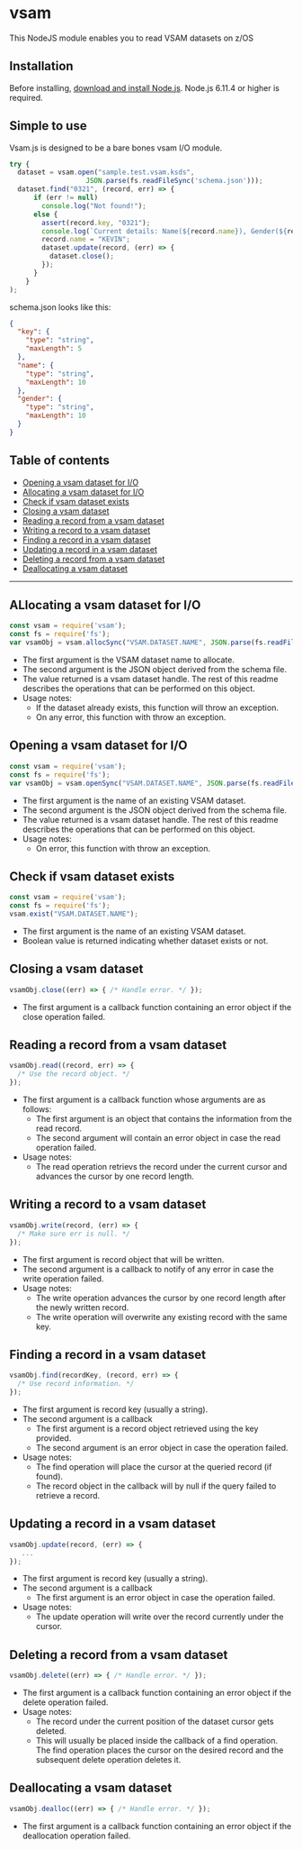 # vsam
This NodeJS module enables you to read VSAM datasets on z/OS

## Installation

<!--
This is a [Node.js](https://nodejs.org/en/) module available through the
[npm registry](https://www.npmjs.com/).
-->

Before installing, [download and install Node.js](https://developer.ibm.com/node/sdk/ztp/).
Node.js 6.11.4 or higher is required.

## Simple to use

Vsam.js is designed to be a bare bones vsam I/O module.

```js
try {
  dataset = vsam.open("sample.test.vsam.ksds",
                   JSON.parse(fs.readFileSync('schema.json')));
  dataset.find("0321", (record, err) => {
      if (err != null)
        console.log("Not found!");
      else {
        assert(record.key, "0321");
        console.log(`Current details: Name(${record.name}), Gender(${record.gender})`);
        record.name = "KEVIN";
        dataset.update(record, (err) => {
          dataset.close();
        });
      }
    }
);
```
schema.json looks like this:

```json
{
  "key": {
    "type": "string",
    "maxLength": 5
  },
  "name": {
    "type": "string",
    "maxLength": 10
  },
  "gender": {
    "type": "string",
    "maxLength": 10
  }
}
```

## Table of contents

- [Opening a vsam dataset for I/O](#opening-a-vsam-dataset-for-io)
- [Allocating a vsam dataset for I/O](#allocating-a-vsam-dataset-for-io)
- [Check if vsam dataset exists](#check-if-vsam-dataset-exists)
- [Closing a vsam dataset](#closing-a-vsam-dataset)
- [Reading a record from a vsam dataset](#reading-a-record-from-a-vsam-dataset)
- [Writing a record to a vsam dataset](#writing-a-record-to-a-vsam-dataset)
- [Finding a record in a vsam dataset](#finding-a-record-in-a-vsam-dataset)
- [Updating a record in a vsam dataset](#updating-a-record-in-a-vsam-dataset)
- [Deleting a record from a vsam dataset](#deleting-a-record-from-a-vsam-dataset)
- [Deallocating a vsam dataset](#deallocating-a-vsam-dataset)

---

## ALlocating a vsam dataset for I/O

```js
const vsam = require('vsam');
const fs = require('fs');
var vsamObj = vsam.allocSync("VSAM.DATASET.NAME", JSON.parse(fs.readFileSync('schema.json')));
```

* The first argument is the VSAM dataset name to allocate.
* The second argument is the JSON object derived from the schema file.
* The value returned is a vsam dataset handle. The rest of this readme describes the operations that can be performed on this object.
* Usage notes:
  * If the dataset already exists, this function will throw an exception.
  * On any error, this function with throw an exception.

## Opening a vsam dataset for I/O

```js
const vsam = require('vsam');
const fs = require('fs');
var vsamObj = vsam.openSync("VSAM.DATASET.NAME", JSON.parse(fs.readFileSync('schema.json')));
```

* The first argument is the name of an existing VSAM dataset.
* The second argument is the JSON object derived from the schema file.
* The value returned is a vsam dataset handle. The rest of this readme describes the operations that can be performed on this object.
* Usage notes:
  * On error, this function with throw an exception.

## Check if vsam dataset exists

```js
const vsam = require('vsam');
const fs = require('fs');
vsam.exist("VSAM.DATASET.NAME");
```

* The first argument is the name of an existing VSAM dataset.
* Boolean value is returned indicating whether dataset exists or not.

## Closing a vsam dataset

```js
vsamObj.close((err) => { /* Handle error. */ });
```

* The first argument is a callback function containing an error object if the close operation failed.

## Reading a record from a vsam dataset

```js
vsamObj.read((record, err) => { 
  /* Use the record object. */
});
```

* The first argument is a callback function whose arguments are as follows:
  * The first argument is an object that contains the information from the read record.
  * The second argument will contain an error object in case the read operation failed.
* Usage notes:
  * The read operation retrievs the record under the current cursor and advances the cursor by one record length.

## Writing a record to a vsam dataset

```js
vsamObj.write(record, (err) => { 
  /* Make sure err is null. */
});
```

* The first argument is record object that will be written.
* The second argument is a callback to notify of any error in case the write operation failed.
* Usage notes:
  * The write operation advances the cursor by one record length after the newly written record.
  * The write operation will overwrite any existing record with the same key.

## Finding a record in a vsam dataset

```js
vsamObj.find(recordKey, (record, err) => { 
  /* Use record information. */
});
```

* The first argument is record key (usually a string).
* The second argument is a callback
  * The first argument is a record object retrieved using the key provided.
  * The second argument is an error object in case the operation failed.
* Usage notes:
  * The find operation will place the cursor at the queried record (if found).
  * The record object in the callback will by null if the query failed to retrieve a record.
  
## Updating a record in a vsam dataset

```js
vsamObj.update(record, (err) => { 
   ...
});
```

* The first argument is record key (usually a string).
* The second argument is a callback
  * The first argument is an error object in case the operation failed.
* Usage notes:
  * The update operation will write over the record currently under the cursor.
  
## Deleting a record from a vsam dataset

```js
vsamObj.delete((err) => { /* Handle error. */ });
```

* The first argument is a callback function containing an error object if the delete operation failed.
* Usage notes:
  * The record under the current position of the dataset cursor gets deleted.
  * This will usually be placed inside the callback of a find operation. The find operation places
    the cursor on the desired record and the subsequent delete operation deletes it.

## Deallocating a vsam dataset

```js
vsamObj.dealloc((err) => { /* Handle error. */ });
```

* The first argument is a callback function containing an error object if the deallocation operation failed.
